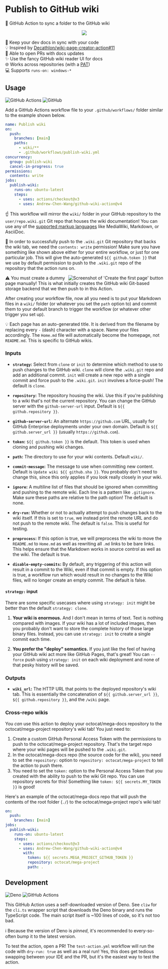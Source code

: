 <!--
Copyright 2023 Andrew Chen Wang
Copyright 2023 Jacob Hummer
SPDX-License-Identifier: Apache-2.0
-->

# Publish to GitHub wiki

📖 GitHub Action to sync a folder to the GitHub wiki

<div align="center">

![](https://user-images.githubusercontent.com/61068799/231881220-2915f956-dbdb-4eee-8807-4eba9537523f.png)

</div>

📂 Keep your dev docs in sync with your code \
💡 Inspired by [Decathlon/wiki-page-creator-action#11] \
🔁 Able to open PRs with docs updates \
✨ Use the fancy GitHub wiki reader UI for docs \
🌐 Works across repositories (with a [PAT]) \
💻 Supports `runs-on: windows-*`

## Usage

![GitHub Actions](https://img.shields.io/static/v1?style=for-the-badge&message=GitHub+Actions&color=2088FF&logo=GitHub+Actions&logoColor=FFFFFF&label=)
![GitHub](https://img.shields.io/static/v1?style=for-the-badge&message=GitHub&color=181717&logo=GitHub&logoColor=FFFFFF&label=)

Add a GitHub Actions workflow file to your `.github/workflows/` folder similar
to the example shown below.

```yml
name: Publish wiki
on:
  push:
    branches: [main]
    paths:
      - wiki/**
      - .github/workflows/publish-wiki.yml
concurrency:
  group: publish-wiki
  cancel-in-progress: true
permissions:
  contents: write
jobs:
  publish-wiki:
    runs-on: ubuntu-latest
    steps:
      - uses: actions/checkout@v3
      - uses: Andrew-Chen-Wang/github-wiki-action@v4
```

☝ This workflow will mirror the `wiki/` folder in your GitHub repository to the
`user/repo.wiki.git` Git repo that houses the wiki documentation! You can use
any of the [supported markup languages] like MediaWiki, Markdown, or AsciiDoc.

🔑 In order to successfully push to the `.wiki.git` Git repository that backs
the wiki tab, we need the `contents: write` permission! Make sure you have
something like shown above either for your entire workflow, or just for one
particular job. This will give the auto-generated `${{ github.token }}` that we
use by default permission to push to the `.wiki.git` repo of the repository that
the action runs on.

<img align="right" alt="Screenshot of 'Create the first page' button" src="https://i.imgur.com/ABKIS4h.png" />

⚠️ You must create a dummy page manually! This is what initially creates the
GitHub wiki Git-based storage backend that we then push to in this Action.

After creating your workflow file, now all you need is to put your Markdown
files in a `wiki/` folder (or whatever you set the `path` option to) and commit
them to your default branch to trigger the workflow (or whatever other trigger
you set up).

💡 Each page has an auto-generated title. It is derived from the filename by
replacing every `-` (dash) character with a space. Name your files accordingly.
The `Home.md` file will automatically become the homepage, not `README.md`. This
is specific to GitHub wikis.

### Inputs

- **`strategy`:** Select from `clone` or `init` to determine which method to use
  to push changes to the GitHub wiki. `clone` will clone the `.wiki.git` repo
  and add an additional commit. `init` will create a new repo with a single
  commit and force push to the `.wiki.git`. `init` involves a force-push! The
  default is `clone`.

- **`repository`:** The repository housing the wiki. Use this if you're
  publishing to a wiki that's not the current repository. You can change the
  GitHub server with the `github-server-url` input. Default is
  `${{ github.repository }}`.

- **`github-server-url`:** An alternate `https://github.com` URL, usually for
  GitHub Enterprise deployments under your own domain. Default is
  `${{ github.server_url }}` (usually `https://github.com`).

- **`token`:** `${{ github.token }}` is the default. This token is used when
  cloning and pushing wiki changes.

- **`path`:** The directory to use for your wiki contents. Default `wiki/`.

- **`commit-message`:** The message to use when committing new content. Default
  is `Update wiki ${{ github.sha }}`. You probably don't need to change this,
  since this only applies if you look really closely in your wiki.

- **`ignore`:** A multiline list of files that should be ignored when committing
  and pushing to the remote wiki. Each line is a pattern like `.gitignore`. Make
  sure these paths are relative to the path option! The default is none.

- **`dry-run`:** Whether or not to actually attempt to push changes back to the
  wiki itself. If this is set to `true`, we instead print the remote URL and do
  not push to the remote wiki. The default is `false`. This is useful for
  testing.

- **`preprocess`:** If this option is true, we will preprocess the wiki to move
  the `README.md` to `Home.md` as well as rewriting all `.md` links to be bare
  links. This helps ensure that the Markdown works in source control as well as
  the wiki. The default is true.

- **`disable-empty-commits`:** By default, any triggering of this action will
  result in a commit to the Wiki, even if that commit is empty.
  If this option is true, a workflow run which would result in no changes
  to the Wiki files, will no longer create an empty commit. The default is false.

#### `strategy:` input

There are some specific usecases where using `strategy: init` might be better
than the default `strategy: clone`.

1. **Your wiki is enormous.** And I don't mean in terms of text. Text is nothing
   compared with images. If your wiki has a lot of included images, then you
   probably don't want to store the complete history of those large binary
   files. Instead, you can use `strategy: init` to create a single commit each
   time.

2. **You prefer the "deploy" semantics.** If you just like the feel of having
   your GitHub wiki act more like GitHub Pages, that's great! You can `--force`
   push using `strategy: init` on each wiki deployment and none of that pesky
   history will be saved.

### Outputs

- **`wiki_url`:** The HTTP URL that points to the deployed repository's wiki
  tab. This is essentially the concatenation of `${{ github.server_url }}`,
  `${{ github.repository }}`, and the `/wiki` page.

### Cross-repo wikis

You _can_ use this action to deploy your octocat/mega-docs repository to the
octocat/mega-project repository's wiki tab! You just need to:

1. Create a custom GitHub Personal Access Token with the permissions to push to
   the octocat/mega-project repository. That's the target repo where your wiki
   pages will be pushed to the `.wiki.git`.
2. In the octocat/mega-docs repo (the source code for the wiki), you need to set
   the `repository:` option to `repository: octocat/mega-project` to tell the
   action to push there.
3. You need to set the `token:` option to the Personal Access Token that you
   created with the ability to push to the wiki Git repo. You can use repository
   secrets for this! Something like `token: ${{ secrets.MY_TOKEN }}` is good!

Here's an example of the octocat/mega-docs repo that will push the contents of
the root folder (`./`) to the octocat/mega-project repo's wiki tab!

```yml
on:
  push:
    branches: [main]
jobs:
  publish-wiki:
    runs-on: ubuntu-latest
    steps:
      - uses: actions/checkout@v3
      - uses: Andrew-Chen-Wang/github-wiki-action@v4
        with:
          token: ${{ secrets.MEGA_PROJECT_GITHUB_TOKEN }}
          repository: octocat/mega-project
          path: .
```

## Development

![Deno](https://img.shields.io/static/v1?style=for-the-badge&message=Deno&color=000000&logo=Deno&logoColor=FFFFFF&label=)
![GitHub Actions](https://img.shields.io/static/v1?style=for-the-badge&message=GitHub+Actions&color=2088FF&logo=GitHub+Actions&logoColor=FFFFFF&label=)

This GitHub Action uses a self-downloaded version of Deno. See `cliw` for the
`cli.ts` wrapper script that downloads the Deno binary and runs the TypeScript
code. The main script itself is ~100 lines of code, so it's not too bad.

ℹ Because the version of Deno is _pinned_, it's recommended to every-so-often
bump it to the latest version.

To test the action, open a PR! The `test-action.yml` workflow will run the code
with `dry-run: true` as well as a real run! Yes, this does get tedious swapping
between your IDE and the PR, but it's the easiest way to test the action.

<!-- prettier-ignore-start -->
[Decathlon/wiki-page-creator-action#11]: https://github.com/Decathlon/wiki-page-creator-action/issues/11
[supported markup languages]: https://github.com/github/markup#markups
[PAT]: https://docs.github.com/en/authentication/keeping-your-account-and-data-secure/creating-a-personal-access-token
<!-- prettier-ignore-end -->
